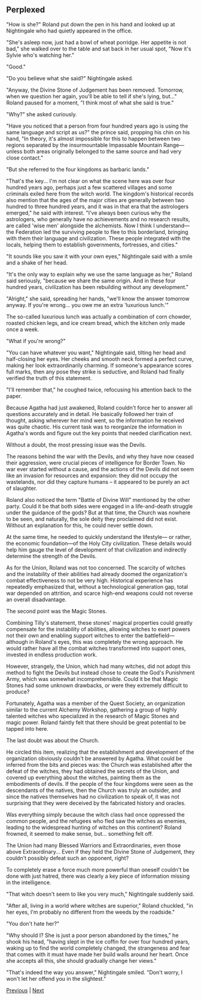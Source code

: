## Perplexed
"How is she?" Roland put down the pen in his hand and looked up at Nightingale who had quietly appeared in the office.



"She's asleep now, just had a bowl of wheat porridge. Her appetite is not bad," she walked over to the table and sat back in her usual spot, "Now it's Sylvie who's watching her."



"Good."



"Do you believe what she said?" Nightingale asked.



"Anyway, the Divine Stone of Judgement has been removed. Tomorrow, when we question her again, you'll be able to tell if she's lying, but..." Roland paused for a moment, "I think most of what she said is true."



"Why?" she asked curiously.



"Have you noticed that a person from four hundred years ago is using the same language and script as us?" the prince said, propping his chin on his hand, "In theory, it's almost impossible for this to happen between two regions separated by the insurmountable Impassable Mountain Range—unless both areas originally belonged to the same source and had very close contact."



"But she referred to the four kingdoms as barbaric lands."



"That's the key... I'm not clear on what the scene here was over four hundred years ago, perhaps just a few scattered villages and some criminals exiled here from the witch world. The kingdom's historical records also mention that the ages of the major cities are generally between two hundred to three hundred years, and it was in that era that the astrologers emerged," he said with interest. "I've always been curious why the astrologers, who generally have no achievements and no research results, are called 'wise men' alongside the alchemists. Now I think I understand—the Federation led the surviving people to flee to this borderland, bringing with them their language and civilization. These people integrated with the locals, helping them to establish governments, fortresses, and cities."



"It sounds like you saw it with your own eyes," Nightingale said with a smile and a shake of her head.



"It's the only way to explain why we use the same language as her," Roland said seriously, "because we share the same origin. And in these four hundred years, civilization has been rebuilding without any development."



"Alright," she said, spreading her hands, "we'll know the answer tomorrow anyway. If you're wrong... you owe me an extra 'luxurious lunch.'"



The so-called luxurious lunch was actually a combination of corn chowder, roasted chicken legs, and ice cream bread, which the kitchen only made once a week.



"What if you're wrong?"



"You can have whatever you want," Nightingale said, tilting her head and half-closing her eyes. Her cheeks and smooth neck formed a perfect curve, making her look extraordinarily charming. If someone's appearance scores full marks, then any pose they strike is seductive, and Roland had finally verified the truth of this statement.



"I'll remember that," he coughed twice, refocusing his attention back to the paper.



Because Agatha had just awakened, Roland couldn't force her to answer all questions accurately and in detail. He basically followed her train of thought, asking wherever her mind went, so the information he received was quite chaotic. His current task was to reorganize the information in Agatha's words and figure out the key points that needed clarification next.



Without a doubt, the most pressing issue was the Devils.

The reasons behind the war with the Devils, and why they have now ceased their aggression, were crucial pieces of intelligence for Border Town. No war ever started without a cause, and the actions of the Devils did not seem like an invasion for resources and expansion: they did not occupy the wastelands, nor did they capture humans – it appeared to be purely an act of slaughter.

Roland also noticed the term "Battle of Divine Will" mentioned by the other party. Could it be that both sides were engaged in a life-and-death struggle under the guidance of the gods? But at that time, the Church was nowhere to be seen, and naturally, the sole deity they proclaimed did not exist. Without an explanation for this, he could never settle down.

At the same time, he needed to quickly understand the lifestyle— or rather, the economic foundation—of the Holy City civilization. These details would help him gauge the level of development of that civilization and indirectly determine the strength of the Devils.

As for the Union, Roland was not too concerned. The scarcity of witches and the instability of their abilities had already doomed the organization's combat effectiveness to not be very high. Historical experience has repeatedly emphasized that, without a technological generation gap, total war depended on attrition, and scarce high-end weapons could not reverse an overall disadvantage.

The second point was the Magic Stones.

Combining Tilly's statement, these stones' magical properties could greatly compensate for the instability of abilities, allowing witches to exert powers not their own and enabling support witches to enter the battlefield—although in Roland's eyes, this was completely the wrong approach. He would rather have all the combat witches transformed into support ones, invested in endless production work.

However, strangely, the Union, which had many witches, did not adopt this method to fight the Devils but instead chose to create the God's Punishment Army, which was somewhat incomprehensible. Could it be that Magic Stones had some unknown drawbacks, or were they extremely difficult to produce?

Fortunately, Agatha was a member of the Quest Society, an organization similar to the current Alchemy Workshop, gathering a group of highly talented witches who specialized in the research of Magic Stones and magic power. Roland faintly felt that there should be great potential to be tapped into here.



The last doubt was about the Church.

He circled this item, realizing that the establishment and development of the organization obviously couldn't be answered by Agatha. What could be inferred from the bits and pieces was: the Church was established after the defeat of the witches, they had obtained the secrets of the Union, and covered up everything about the witches, painting them as the embodiments of devils. If the people of the four kingdoms were seen as the descendants of the natives, then the Church was truly an outsider, and since the natives themselves had no civilization to speak of, it was not surprising that they were deceived by the fabricated history and oracles.

Was everything simply because the witch class had once oppressed the common people, and the refugees who fled saw the witches as enemies, leading to the widespread hunting of witches on this continent? Roland frowned, it seemed to make sense, but... something felt off.

The Union had many Blessed Warriors and Extraordinaries, even those above Extraordinary... Even if they held the Divine Stone of Judgement, they couldn't possibly defeat such an opponent, right?

To completely erase a force much more powerful than oneself couldn't be done with just hatred, there was clearly a key piece of information missing in the intelligence.

"That witch doesn't seem to like you very much," Nightingale suddenly said.

"After all, living in a world where witches are superior," Roland chuckled, "in her eyes, I'm probably no different from the weeds by the roadside."

"You don't hate her?"

"Why should I? She is just a poor person abandoned by the times," he shook his head, "having slept in the ice coffin for over four hundred years, waking up to find the world completely changed, the strangeness and fear that comes with it must have made her build walls around her heart. Once she accepts all this, she should gradually change her views."



"That's indeed the way you answer," Nightingale smiled. "Don't worry, I won't let her offend you in the slightest."





[Previous](CH0346.md) | [Next](CH0348.md)
